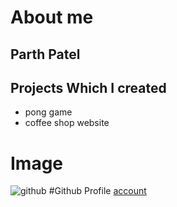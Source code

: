 # About me
## Parth Patel
## Projects Which I created 
* pong game
* coffee shop website
# Image
![github](https://avatars.githubusercontent.com/u/129106758?v=4)
#Github Profile
[account](https://github.com/account)

